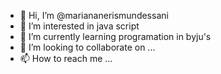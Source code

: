 - 👋 Hi, I’m @mariananerismundessani
- 👀 I’m interested in java script
- 🌱 I’m currently learning programation in byju's 
- 💞️ I’m looking to collaborate on ...
- 📫 How to reach me ...

<!---
mariananerismundessani/mariananerismundessani is a ✨ special ✨ repository because its `README.md` (this file) appears on your GitHub profile.
You can click the Preview link to take a look at your changes.
--->
